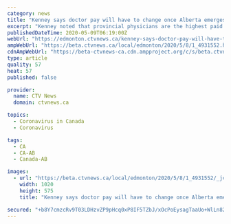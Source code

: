 ```yaml
---
category: news
title: "Kenney says doctor pay will have to change once Alberta emerges from pandemic"
excerpt: "Kenney noted that provincial physicians are the highest paid in Canada and in recent years saw their pay rise 'while Albertans' incomes were cratering.'"
publishedDateTime: 2020-05-09T06:19:00Z
webUrl: "https://edmonton.ctvnews.ca/kenney-says-doctor-pay-will-have-to-change-once-alberta-emerges-from-pandemic-1.4931552"
ampWebUrl: "https://beta.ctvnews.ca/local/edmonton/2020/5/8/1_4931552.html"
cdnAmpWebUrl: "https://beta-ctvnews-ca.cdn.ampproject.org/c/s/beta.ctvnews.ca/local/edmonton/2020/5/8/1_4931552.html"
type: article
quality: 57
heat: 57
published: false

provider:
  name: CTV News
  domain: ctvnews.ca

topics:
  - Coronavirus in Canada
  - Coronavirus

tags:
  - CA
  - CA-AB
  - Canada-AB

images:
  - url: "https://beta.ctvnews.ca/local/edmonton/2020/5/8/1_4931552/_jcr_content/root/responsivegrid/image.coreimg.jpg"
    width: 1020
    height: 575
    title: "Kenney says doctor pay will have to change once Alberta emerges from pandemic"

secured: "+b8Y7cmzcRv9T03LDHzvZP9pHcq0xP8IF5TZbJ/xOcPoEysagTaaUo+WlLn82KsH/Z7rl/vy1Jpy9axJd03/LcOcRqgFJ/Zm8CeSWNL8psrw1vP/dWkqfp8x6+i0xHmbVOWhr/G5C8CJVhfV348ekbvT+y+goZMERfagxuMJ62JYcYcwZqYRw9m13J275319vwOkwNFlwmGEKbn25XOnJzgrbgZx807KxQ7rFd7FPG6iustGBfgV58HPzNawBAOENO1O1NzZB5wNdvcpF1VrOU7vdOynlkJQj4dddljy72ITlu8coZ+pSBUYhieCKi1U;lruI9yh9gZLQwCH/QKOktg=="
---
```


